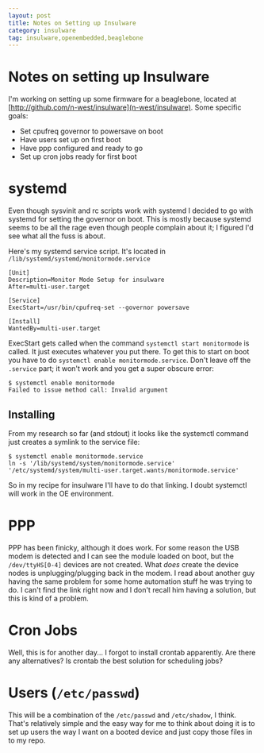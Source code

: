 ```yaml
---
layout: post
title: Notes on Setting up Insulware
category: insulware
tag: insulware,openembedded,beaglebone
---
```


Notes on setting up Insulware
=============================

I'm working on setting up some firmware for a beaglebone, located at [http://github.com/n-west/insulware](n-west/insulware).
Some specific goals:
* Set cpufreq governor to powersave on boot
* Have users set up on first boot
* Have ppp configured and ready to go
* Set up cron jobs ready for first boot

# systemd #
Even though sysvinit and rc scripts work with systemd I decided to go with systemd for setting the governor on boot. This is mostly because systemd seems to be all the rage even though people complain about it; I figured I'd see what all the fuss is about.

Here's my systemd service script. It's located in `/lib/systemd/systemd/monitormode.service`

    [Unit]
    Description=Monitor Mode Setup for insulware
    After=multi-user.target

    [Service]
    ExecStart=/usr/bin/cpufreq-set --governor powersave
    
    [Install]
    WantedBy=multi-user.target

ExecStart gets called when the command `systemctl start monitormode` is called. It just executes whatever you put there. To get this to start on boot you have to do `systemctl enable monitormode.service`. Don't leave off the `.service` part; it won't work and you get a super obscure error:

    $ systemctl enable monitormode
    Failed to issue method call: Invalid argument

## Installing ##

From my research so far (and stdout) it looks like the systemctl command just creates a symlink to the service file:

    $ systemctl enable monitormode.service
    ln -s '/lib/systemd/system/monitormode.service' '/etc/systemd/system/multi-user.target.wants/monitormode.service'

So in my recipe for insulware I'll have to do that linking. I doubt systemctl will work in the OE environment.

# PPP #

PPP has been finicky, although it does work. For some reason the USB modem is detected and I can see the module loaded on boot, but the `/dev/ttyHS[0-4]` devices are not created. What *does* create the device nodes is unplugging/plugging back in the modem. I read about another guy having the same problem for some home automation stuff he was trying to do. I can't find the link right now and I don't recall him having a solution, but this is kind of a problem.

# Cron Jobs #
Well, this is for another day... I forgot to install crontab apparently. Are there any alternatives? Is crontab the best solution for scheduling jobs?

# Users (`/etc/passwd`)
This will be a combination of the `/etc/passwd` and `/etc/shadow`, I think. That's relatively simple and the easy way for me to think about doing it is to set up users the way I want on a booted device and just copy those files in to my repo. 
